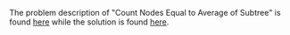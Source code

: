 The problem description of "Count Nodes Equal to Average of Subtree" is found [here](https://leetcode.com/problems/count-nodes-equal-to-average-of-subtree/) while the solution is found [here](https://github.com/aurimas13/Solutions-To-Problems/blob/main/LeetCode/Python%20Solutions/Count%20Nodes%20Equal%20to%20Average%20of%20Subtree/count_nodes_equal_to_average_of_subtree.py).
